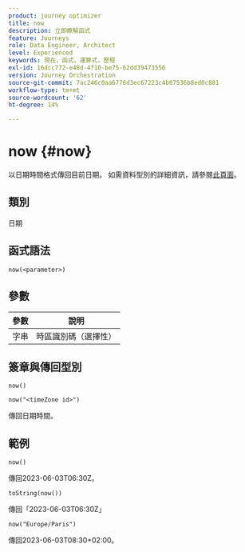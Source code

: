 ```yaml
---
product: journey optimizer
title: now
description: 立即瞭解函式
feature: Journeys
role: Data Engineer, Architect
level: Experienced
keywords: 現在，函式，運算式，歷程
exl-id: 16dcc772-e48d-4f10-be75-62dd39473556
version: Journey Orchestration
source-git-commit: 7ac246c0aa6776d3ec67223c4b07536b8ed0c881
workflow-type: tm+mt
source-wordcount: '62'
ht-degree: 14%

---
```


# now {#now}

以日期時間格式傳回目前日期。 如需資料型別的詳細資訊，請參閱[此頁面](../expression/data-types.md)。

## 類別

日期

## 函式語法

`now(<parameter>)`

## 參數

| 參數 | 說明 |
|--- |--- |
| 字串 | 時區識別碼（選擇性） |

## 簽章與傳回型別

`now()`

`now("<timeZone id>")`

傳回日期時間。

## 範例

`now()`

傳回2023-06-03T06:30Z。

`toString(now())`

傳回「2023-06-03T06:30Z」

`now("Europe/Paris")`

傳回2023-06-03T08:30+02:00。
